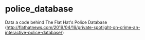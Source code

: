 # police_database

Data a code behind The Flat Hat's Police Database (http://flathatnews.com/2019/04/16/private-spotlight-on-crime-an-interactive-police-database/)